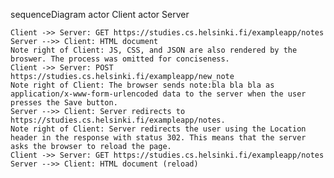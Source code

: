 sequenceDiagram
    actor Client
    actor Server

    Client ->> Server: GET https://studies.cs.helsinki.fi/exampleapp/notes
    Server -->> Client: HTML document
    Note right of Client: JS, CSS, and JSON are also rendered by the broswer. The process was omitted for conciseness.
    Client ->> Server: POST https://studies.cs.helsinki.fi/exampleapp/new_note
    Note right of Client: The browser sends note:bla bla bla as application/x-www-form-urlencoded data to the server when the user presses the Save button.
    Server -->> Client: Server redirects to https://studies.cs.helsinki.fi/exampleapp/notes.
    Note right of Client: Server redirects the user using the Location header in the response with status 302. This means that the server asks the browser to reload the page.
    Client ->> Server: GET https://studies.cs.helsinki.fi/exampleapp/notes
    Server -->> Client: HTML document (reload)
